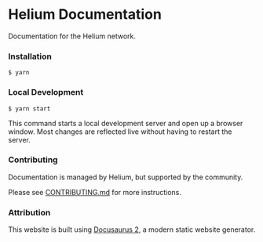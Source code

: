 # Helium Documentation

Documentation for the Helium network.

### Installation

```
$ yarn
```

### Local Development

```
$ yarn start
```

This command starts a local development server and open up a browser window. Most changes are reflected live without having to restart the server.

### Contributing

Documentation is managed by Helium, but supported by the community. 

Please see [CONTRIBUTING.md](CONTRIBUTING.md) for more instructions.

### Attribution

This website is built using [Docusaurus 2](https://v2.docusaurus.io/), a modern static website generator.